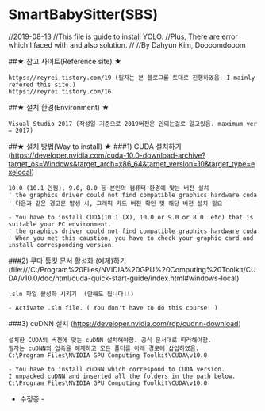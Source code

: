 # SmartBabySitter(SBS) 

//2019-08-13 
//This file is guide to install YOLO.
//Plus, There are error which I faced with and also solution.
//
//By Dahyun Kim, Doooomdooom



##★ 참고 사이트(Reference site) ★

    https://reyrei.tistory.com/19 (필자는 본 블로그를 토대로 진행하였음. I mainly refered this site.) 
    https://reyrei.tistory.com/16

##★ 설치 환경(Environment) ★

    Visual Studio 2017 (작성일 기준으로 2019버전은 안되는걸로 알고있음. maximum ver = 2017)
    

##★ 설치 방법(Way to install) ★
###1) CUDA 설치하기 (https://developer.nvidia.com/cuda-10.0-download-archive?target_os=Windows&target_arch=x86_64&target_version=10&target_type=exelocal)

    10.0 (10.1 안됨), 9.0, 8.0 등 본인의 컴퓨터 환경에 맞는 버전 설치
    ' the graphics driver could not find compatible graphics hardware cuda ' 다음과 같은 경고문 발생 시, 그래픽 카드 버전 확인 및 해당 버전 설치 필요
    
    - You have to install CUDA(10.1 (X), 10.0 or 9.0 or 8.0..etc) that is suitable your PC environment.  
    ' the graphics driver could not find compatible graphics hardware cuda ' When you met this caustion, you have to check your graphic card and install corresponding version. 

###2) 쿠다 툴킷 문서 활성화 (예제)하기 (file:///C:/Program%20Files/NVIDIA%20GPU%20Computing%20Toolkit/CUDA/v10.0/doc/html/cuda-quick-start-guide/index.html#windows-local)

    .sln 파일 활성화 시키기  (안해도 됩니다!!)
    
    - Activate .sln file. ( You don't have to do this course! )

###3) cuDNN 설치 (https://developer.nvidia.com/rdp/cudnn-download)

    설치한 CUDA의 버전에 맞는 cuDNN 설치해야함. 공식 문서대로 따라해야함. 
    필자는 cuDNN의 압축을 해제하고 모든 폴더를 아래 경로에 삽입하였음.
    C:\Program Files\NVIDIA GPU Computing Toolkit\CUDA\v10.0
    
    - You have to install cuDNN which correspond to CUDA version. 
    I unpacked cuDNN and inserted all the folders in the path below.
    C:\Program Files\NVIDIA GPU Computing Toolkit\CUDA\v10.0
   
- 수정중 -
